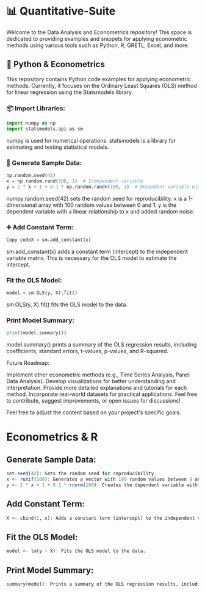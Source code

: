 # 📊 Quantitative-Suite

Welcome to the Data Analysis and Econometrics repository! This space is dedicated to providing examples and snippets for applying econometric methods using various tools such as Python, R, GRETL, Excel, and more. 

## 🐍 Python & Econometrics

This repository contains Python code examples for applying econometric methods. Currently, it focuses on the Ordinary Least Squares (OLS) method for linear regression using the Statsmodels library.

### 📦 Import Libraries:

```python
import numpy as np
import statsmodels.api as sm
```
numpy is used for numerical operations.
statsmodels is a library for estimating and testing statistical models.

### 🎲 Generate Sample Data:

```python
np.random.seed(42)
x = np.random.rand(100, 1)  # Independent variable
y = 2 * x + 1 + 0.1 * np.random.randn(100, 1)  # Dependent variable with noise
```
numpy.random.seed(42) sets the random seed for reproducibility.
x is a 1-dimensional array with 100 random values between 0 and 1.
y is the dependent variable with a linear relationship to x and added random noise.

### ➕ Add Constant Term:

```python
Copy codeX = sm.add_constant(x)
```

sm.add_constant(x) adds a constant term (intercept) to the independent variable matrix. This is necessary for the OLS model to estimate the intercept.

### Fit the OLS Model:

```python
model = sm.OLS(y, X).fit()
```

sm.OLS(y, X).fit() fits the OLS model to the data.

### Print Model Summary:

```python
print(model.summary())
```

model.summary() prints a summary of the OLS regression results, including coefficients, standard errors, t-values, p-values, and R-squared.

Future Roadmap:

Implement other econometric methods (e.g., Time Series Analysis, Panel Data Analysis).
Develop visualizations for better understanding and interpretation.
Provide more detailed explanations and tutorials for each method.
Incorporate real-world datasets for practical applications.
Feel free to contribute, suggest improvements, or open issues for discussions!

Feel free to adjust the content based on your project's specific goals.

# Econometrics & R

## Generate Sample Data:

```R
set.seed(42): Sets the random seed for reproducibility.
x <- runif(100): Generates a vector with 100 random values between 0 and 1.
y <- 2 * x + 1 + 0.1 * rnorm(100): Creates the dependent variable with a linear relationship to x and adds some random noise.
```

## Add Constant Term:

```R
X <- cbind(1, x): Adds a constant term (intercept) to the independent variable matrix. This is necessary for the OLS model to estimate the intercept.
```

## Fit the OLS Model:

```R
model <- lm(y ~ X): Fits the OLS model to the data.
```

## Print Model Summary:

```R
summary(model): Prints a summary of the OLS regression results, including coefficients, standard errors, t-values, p-values, and R-squared.
```

